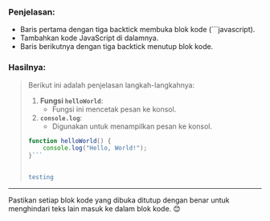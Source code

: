 
### Penjelasan:
- Baris pertama dengan tiga backtick membuka blok kode (```javascript).
- Tambahkan kode JavaScript di dalamnya.
- Baris berikutnya dengan tiga backtick menutup blok kode.

### Hasilnya:
> Berikut ini adalah penjelasan langkah-langkahnya:
>
> 1. **Fungsi `helloWorld`**:
>     - Fungsi ini mencetak pesan ke konsol.
> 2. **`console.log`**:
>     - Digunakan untuk menampilkan pesan ke konsol.
>
> ```javascript
> function helloWorld() {
>     console.log("Hello, World!");
> }```
> 
>
> testing

---

Pastikan setiap blok kode yang dibuka ditutup dengan benar untuk menghindari teks lain masuk ke dalam blok kode. 😊
